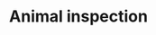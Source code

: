 ---
title: Animal inspection
longTitle: 'Animal inspection'
tags:
- gccommon
narrowerTerm:
- "[[Inspection]]"
relatedTerm:
- "[[Food inspection]]"
use:
- "[[Food animal inspection]]"
---